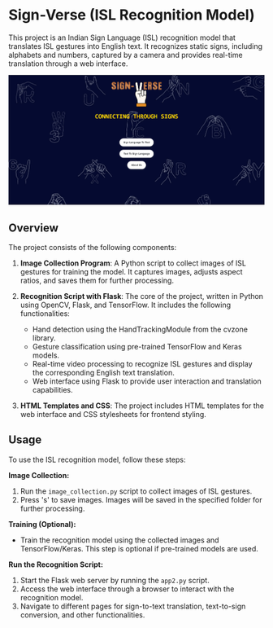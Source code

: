# Sign-Verse (ISL Recognition Model)

This project is an Indian Sign Language (ISL) recognition model that translates ISL gestures into English text. It recognizes static signs, including alphabets and numbers, captured by a camera and provides real-time translation through a web interface.

![](https://github.com/CookieDarb/Sign-Verse/blob/main/demo-sign.gif)

## Overview

The project consists of the following components:

1. **Image Collection Program**: A Python script to collect images of ISL gestures for training the model. It captures images, adjusts aspect ratios, and saves them for further processing.

2. **Recognition Script with Flask**: The core of the project, written in Python using OpenCV, Flask, and TensorFlow. It includes the following functionalities:

    - Hand detection using the HandTrackingModule from the cvzone library.
    - Gesture classification using pre-trained TensorFlow and Keras models.
    - Real-time video processing to recognize ISL gestures and display the corresponding English text translation.
    - Web interface using Flask to provide user interaction and translation capabilities.

3. **HTML Templates and CSS**: The project includes HTML templates for the web interface and CSS stylesheets for frontend styling.

## Usage

To use the ISL recognition model, follow these steps:

**Image Collection:**

1. Run the `image_collection.py` script to collect images of ISL gestures.
2. Press 's' to save images. Images will be saved in the specified folder for further processing.

**Training (Optional):**

- Train the recognition model using the collected images and TensorFlow/Keras. This step is optional if pre-trained models are used.

**Run the Recognition Script:**

1. Start the Flask web server by running the `app2.py` script.
2. Access the web interface through a browser to interact with the recognition model.
3. Navigate to different pages for sign-to-text translation, text-to-sign conversion, and other functionalities.
